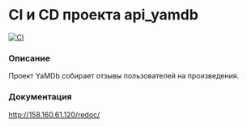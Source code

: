 # CI и CD проекта api_yamdb
[![CI](https://github.com/OlyaDiv/yamdb_final/actions/workflows/yamdb_workflow.yml/badge.svg)](https://github.com/OlyaDiv/yamdb_final/actions/workflows/yamdb_workflow.yml)
### Описание
Проект YaMDb собирает отзывы пользователей на произведения.
### Документация
http://158.160.61.120/redoc/
